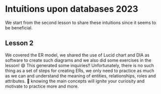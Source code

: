 # Intuitions upon databases 2023

We start from the second lesson to share these intuitions since it seems to be beneficial.

## Lesson 2
We covered the ER model, we shared the use of Lucid chart and DIA as software to create such diagrams and we also did some exercises in the lesson! :smile:	This generated some inquiries!!
Unfortunately, there is no such thing as a set of steps for creating ERs, we only need to practice as much as we can and understand the meaning of entities, relationships, roles and attributes. :rocket:	knowing the main concepts will ignite your curiosity and motivate to practice more and more. 
